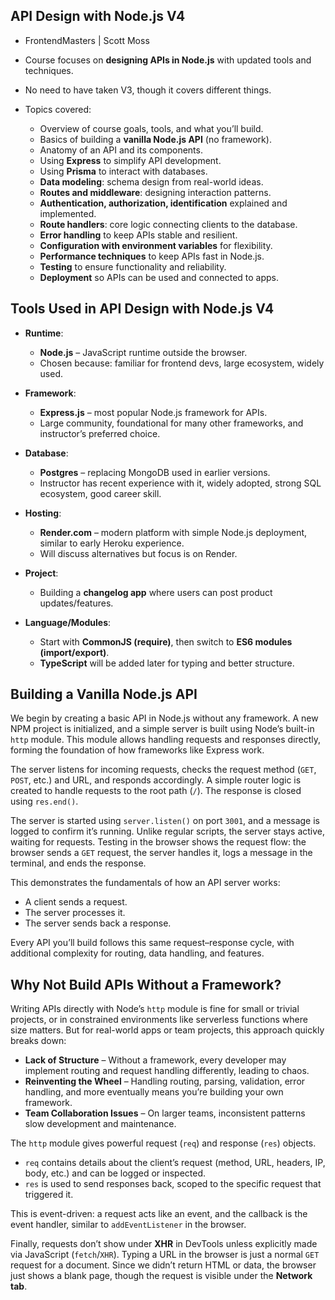 ## API Design with Node.js V4 
- FrontendMasters | Scott Moss

* Course focuses on **designing APIs in Node.js** with updated tools and techniques.
* No need to have taken V3, though it covers different things.
* Topics covered:

  * Overview of course goals, tools, and what you’ll build.
  * Basics of building a **vanilla Node.js API** (no framework).
  * Anatomy of an API and its components.
  * Using **Express** to simplify API development.
  * Using **Prisma** to interact with databases.
  * **Data modeling**: schema design from real-world ideas.
  * **Routes and middleware**: designing interaction patterns.
  * **Authentication, authorization, identification** explained and implemented.
  * **Route handlers**: core logic connecting clients to the database.
  * **Error handling** to keep APIs stable and resilient.
  * **Configuration with environment variables** for flexibility.
  * **Performance techniques** to keep APIs fast in Node.js.
  * **Testing** to ensure functionality and reliability.
  * **Deployment** so APIs can be used and connected to apps.

## Tools Used in API Design with Node.js V4

* **Runtime**:

  * **Node.js** – JavaScript runtime outside the browser.
  * Chosen because: familiar for frontend devs, large ecosystem, widely used.

* **Framework**:

  * **Express.js** – most popular Node.js framework for APIs.
  * Large community, foundational for many other frameworks, and instructor’s preferred choice.

* **Database**:

  * **Postgres** – replacing MongoDB used in earlier versions.
  * Instructor has recent experience with it, widely adopted, strong SQL ecosystem, good career skill.

* **Hosting**:

  * **Render.com** – modern platform with simple Node.js deployment, similar to early Heroku experience.
  * Will discuss alternatives but focus is on Render.

* **Project**:

  * Building a **changelog app** where users can post product updates/features.

* **Language/Modules**:

  * Start with **CommonJS (require)**, then switch to **ES6 modules (import/export)**.
  * **TypeScript** will be added later for typing and better structure.

## Building a Vanilla Node.js API

We begin by creating a basic API in Node.js without any framework. A new NPM project is initialized, and a simple server is built using Node’s built-in `http` module. This module allows handling requests and responses directly, forming the foundation of how frameworks like Express work.

The server listens for incoming requests, checks the request method (`GET`, `POST`, etc.) and URL, and responds accordingly. A simple router logic is created to handle requests to the root path (`/`). The response is closed using `res.end()`.

The server is started using `server.listen()` on port `3001`, and a message is logged to confirm it’s running. Unlike regular scripts, the server stays active, waiting for requests. Testing in the browser shows the request flow: the browser sends a `GET` request, the server handles it, logs a message in the terminal, and ends the response.

This demonstrates the fundamentals of how an API server works:

* A client sends a request.
* The server processes it.
* The server sends back a response.

Every API you’ll build follows this same request–response cycle, with additional complexity for routing, data handling, and features.

## Why Not Build APIs Without a Framework?

Writing APIs directly with Node’s `http` module is fine for small or trivial projects, or in constrained environments like serverless functions where size matters. But for real-world apps or team projects, this approach quickly breaks down:

* **Lack of Structure** – Without a framework, every developer may implement routing and request handling differently, leading to chaos.
* **Reinventing the Wheel** – Handling routing, parsing, validation, error handling, and more eventually means you’re building your own framework.
* **Team Collaboration Issues** – On larger teams, inconsistent patterns slow development and maintenance.

The `http` module gives powerful request (`req`) and response (`res`) objects.

* `req` contains details about the client’s request (method, URL, headers, IP, body, etc.) and can be logged or inspected.
* `res` is used to send responses back, scoped to the specific request that triggered it.

This is event-driven: a request acts like an event, and the callback is the event handler, similar to `addEventListener` in the browser.

Finally, requests don’t show under **XHR** in DevTools unless explicitly made via JavaScript (`fetch`/`XHR`). Typing a URL in the browser is just a normal `GET` request for a document. Since we didn’t return HTML or data, the browser just shows a blank page, though the request is visible under the **Network tab**.
